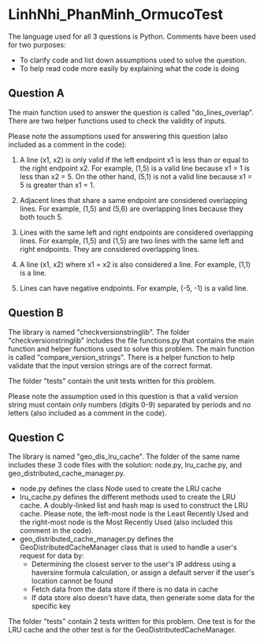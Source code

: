# LinhNhi_PhanMinh_OrmucoTest

The language used for all 3 questions is Python.
Comments have been used for two purposes:
* To clarify code and list down assumptions used to solve the question.
* To help read code more easily by explaining what the code is doing

## Question A
The main function used to answer the question is called "do_lines_overlap".
There are two helper functions used to check the validity of inputs.

Please note the assumptions used for answering this question (also included as a comment in the code):
1. A line (x1, x2) is only valid if the left endpoint x1 is less than or equal to the right endpoint x2. 
For example, (1,5) is a valid line because x1 = 1 is less than x2 = 5.
On the other hand, (5,1) is not a valid line because x1 = 5 is greater than x1 = 1.

2. Adjacent lines that share a same endpoint are considered overlapping lines. 
For example, (1,5) and (5,6) are overlapping lines because they both touch 5.

3. Lines with the same left and right endpoints are considered overlapping lines.
For example, (1,5) and (1,5) are two lines with the same left and right endpoints. They are considered overlapping lines.

4. A line (x1, x2) where x1 = x2 is also considered a line.
For example, (1,1) is a line. 

5. Lines can have negative endpoints. 
For example, (-5, -1) is a valid line.

## Question B
The library is named "checkversionstringlib".
The folder "checkversionstringlib" includes the file functions.py that contains the main function and helper functions used to solve this problem.
The main function is called "compare_version_strings".
There is a helper function to help validate that the input version strings are of the correct format.

The folder "tests" contain the unit tests written for this problem.

Please note the assumption used in this question is that a valid version string must contain only numbers (digits 0-9) separated by periods and no letters (also included as a comment in the code).

## Question C
The library is named "geo_dis_lru_cache".
The folder of the same name includes these 3 code files with the solution: node.py, lru_cache.py, and geo_distributed_cache_manager.py.
* node.py defines the class Node used to create the LRU cache
* lru_cache.py defines the different methods used to create the LRU cache. A doubly-linked list and hash map is used to construct the LRU cache. Please note, the left-most node is the Least Recently Used and the right-most node is the Most Recently Used (also included this comment in the code).
* geo_distributed_cache_manager.py defines the GeoDistributedCacheManager class that is used to handle a user's request for data by:
  * Determining the closest server to the user's IP address using a haversine formula calculation, or assign a default server if the user's location cannot be found
  * Fetch data from the data store if there is no data in cache
  * If data store also doesn't have data, then generate some data for the specific key

The folder "tests" contain 2 tests written for this problem. One test is for the LRU cache and the other test is for the GeoDistributedCacheManager.
